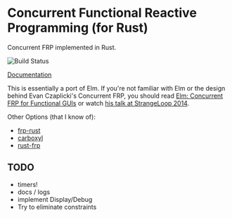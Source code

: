 # Concurrent Functional Reactive Programming (for Rust)

Concurrent FRP implemented in Rust.

![Build Status](https://travis-ci.org/kerinin/cfrp-rs.svg)

[Documentation](http://kerinin.github.io/cfrp-rs/cfrp)

This is essentially a port of Elm.  If you're not familiar with Elm or the 
design behind Evan Czaplicki's Concurrent FRP, you should read 
[Elm: Concurrent FRP for Functional GUIs](http://elm-lang.org/papers/concurrent-frp.pdf) 
or watch [his talk at StrangeLoop 2014](https://www.youtube.com/watch?v=Agu6jipKfYw).


Other Options (that I know of):
* [frp-rust](https://github.com/tiffany352/frp-rust)
* [carboxyl](https://github.com/aepsil0n/carboxyl)
* [rust-frp](https://github.com/glaebhoerl/rust-frp)


## TODO

* timers!
* docs / logs
* implement Display/Debug
* Try to eliminate constraints
